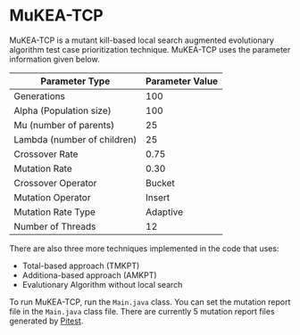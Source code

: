 # MuKEA-TCP

MuKEA-TCP is a mutant kill-based local search augmented evolutionary algorithm test case prioritization technique. MuKEA-TCP uses the parameter information given below.

Parameter Type | Parameter Value
------ | ------
Generations   | 100  
Alpha (Population size)   | 100  
Mu (number of parents)   | 25  
Lambda (number of children)   | 25  
Crossover Rate   | 0.75  
Mutation Rate   | 0.30  
Crossover Operator   | Bucket  
Mutation Operator   | Insert  
Mutation Rate Type   | Adaptive  
Number of Threads   | 12  


There are also three more techniques implemented in the code that uses: 
* Total-based approach (TMKPT)
* Additiona-based approach (AMKPT)
* Evalutionary Algorithm without local search

To run MuKEA-TCP, run the `Main.java` class. You can set the mutation report file in the `Main.java` class file. There are currently 5 mutation report files generated by [Pitest](https://github.com/hcoles/pitest).
